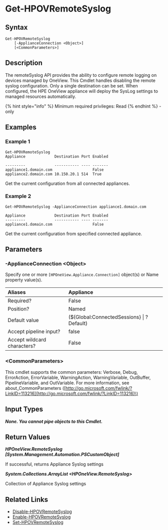﻿---
description: Get the configured remote syslog settings.
---

# Get-HPOVRemoteSyslog

## Syntax

```text
Get-HPOVRemoteSyslog
    [-ApplianceConnection <Object>]
    [<CommonParameters>]
```

## Description

The remoteSyslog API provides the ability to configure remote logging on devices managed by OneView. This Cmdlet handles disabling the remote syslog configuration. Only a single destination can be set. When configured, the HPE OneView appliance will deploy the SysLog settings to managed resources automatically.

{% hint style="info" %}
Minimum required privileges: Read
{% endhint %}
-only
## Examples

###  Example 1 

```text
Get-HPOVRemoteSyslog
Appliance             Destination Port Enabled

---------             ----------- ---- -------
appliance1.domain.com                  False
appliance2.domain.com 10.150.20.1 514  True
```

Get the current configuration from all connected appliances.

###  Example 2 

```text
Get-HPOVRemoteSyslog -ApplianceConnection appliance1.domain.com

Appliance             Destination Port Enabled
---------             ----------- ---- -------
appliance1.domain.com                  False
```

Get the current configuration from specified connected appliance.

## Parameters

### -ApplianceConnection &lt;Object&gt;

Specify one or more `[HPOneView.Appliance.Connection]` object(s) or Name property value(s).

| Aliases | Appliance |
| :--- | :--- |
| Required? | False |
| Position? | Named |
| Default value | (${Global:ConnectedSessions} &vert; ? Default) |
| Accept pipeline input? | false |
| Accept wildcard characters? | False |

### &lt;CommonParameters&gt;

This cmdlet supports the common parameters: Verbose, Debug, ErrorAction, ErrorVariable, WarningAction, WarningVariable, OutBuffer, PipelineVariable, and OutVariable. For more information, see about\_CommonParameters \([http://go.microsoft.com/fwlink/?LinkID=113216](http://go.microsoft.com/fwlink/?LinkID=113216)\)

## Input Types

_**None. You cannot pipe objects to this Cmdlet.**_

## Return Values

_**HPOneView.RemoteSyslog [System.Management.Automation.PSCustomObject]**_

If successful, returns Appliance Syslog settings

_**System.Collections.ArrayList <HPOneView.RemoteSyslog>**_

Collection of Appliance Syslog settings

## Related Links

* [Disable-HPOVRemoteSyslog](disable-hpovremotesyslog.md)
* [Enable-HPOVRemoteSyslog](enable-hpovremotesyslog.md)
* [Set-HPOVRemoteSyslog](set-hpovremotesyslog.md)
